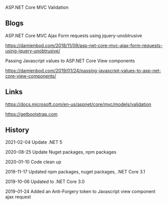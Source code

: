 ASP.NET Core MVC Validation

## Blogs

ASP.NET Core MVC Ajax Form requests using jquery-unobtrusive

https://damienbod.com/2018/11/09/asp-net-core-mvc-ajax-form-requests-using-jquery-unobtrusive/

Passing Javascript values to ASP.NET Core View components

https://damienbod.com/2019/01/24/passing-javascript-values-to-asp-net-core-view-components/

## Links

https://docs.microsoft.com/en-us/aspnet/core/mvc/models/validation

https://getbootstrap.com

## History

2021-02-04 Update .NET 5

2020-08-25 Update Nuget packages, npm packages

2020-01-10 Code clean up

2019-11-17 Updated npm packages, nuget packages, .NET Core 3.1

2019-10-06 Updated to .NET Core 3.0

2019-01-24 Added an Anti-Forgery token to Javascript view component ajax request